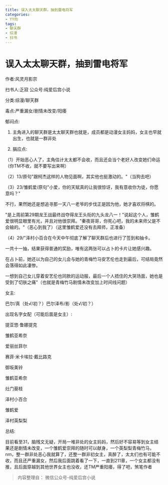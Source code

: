 ```yaml
---
title: 误入太太聊天群，抽到雷电将军
categories:
- YY向
tags:
- 聊天群
- 综漫
- 扫书
---
```

# 误入太太聊天群，抽到雷电将军
作者:风灵月影宗

扫书人:乏寂 公众号:纯爱后宫小说

分类:综漫/聊天群

毒点:严重漏女/剧情未改变/阳痿

郁闷点:

1.  主角进入的聊天群是太太聊天群也就是，成员都是动漫女主妈妈，女主也早就出生，也就是一群非处

2.  膈应点:

（1）开始恶心人了，主角估计太太都不会收，而且还会当个老好人改变她们命运（你TM不收，就不要写出来啊）

（2）13/原句"跟柯杰这样的人物见面啊，其实他也挺激动的。"（当狗去吧）

（3）23/雏鹤爱/原句"小爱，你的天赋真的让我很惊讶，我有意收你为徒，你愿意吗？"

不行，果然她还是想追寻那一天八一老爷的步伐正是因为他，她才喜欢将棋的。

"是上周前第29期龙王战最终战夺得龙王头衔的九头龙八一！"说起这个人，雏鹤爱很明显眼里有光，并且对他很崇拜。"秦夜哥哥，你死心吧，我的未来师父是不会输的。"（恶心到我了）（这里雏鹤爱还没有去拜师，正准备）

（4）29/"泽村小百合在今天中午彻底了解了聊天群后也进行了签到和抽卡。

一共十一抽，结果获得普通的奖励，唯有这两张可以占卜的卡片让她感兴趣。

在占卜前，她还以为自己的女儿会与她的青梅竹马安艺伦也走到最后，可结局竟然会落得如此凄惨。

一想到自己女儿穿着安艺伦也同款的运动服，最后一个人捂住的大哭场面，她也是受到了切肤之痛"（也就是青梅竹马剧情未改变加上时间线问题）

女主:

巴尔/真（处√/初？）巴尔泽布/影（处√/初？）

出现名字女配（可能后面是女主）:

提亚悠·鲁娜提克

雏鹤亚希奈

爱丽丝菲尔

赛菲·米卡埃拉·戴比路克

御坂美铃

雏鹤亚希奈

灶门葵枝

泽村小百合

雏鹤爱

泽村英梨梨

总结:

目前看至31，脑残文无疑，开局一堆非处的女主妈妈，然后好不容易等到女主结果还是剧情未改变，一个雏鹤爱崇拜的随时可以献身，一个英梨梨青梅竹马，nm，整一群非处恶心我就算了，还整一群非初女主，真醉了，太太们也有可能不收，而且还严重漏女，然后我后面跳着看了一下，一直到211章，一个女主都没有推，且后面穿越到其他世界女主也没收，还TM严重阳痿，得了吧，煞笔作者


> 内容整理自： 微信公众号-纯爱后宫小说
